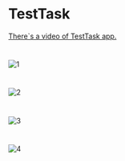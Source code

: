 # TestTask
[There`s a video of TestTask app.](https://youtu.be/HFqDlXP5QDQ)
#
![1](https://user-images.githubusercontent.com/31700562/41060073-1d65d1c6-69d7-11e8-9dbf-118e2c02aeea.jpg)
#
![2](https://user-images.githubusercontent.com/31700562/41060085-288f1fda-69d7-11e8-913f-7c33bc9e216f.jpg)
#
![3](https://user-images.githubusercontent.com/31700562/41060111-439d0616-69d7-11e8-9a81-1766fbbbaa33.jpg)
#
![4](https://user-images.githubusercontent.com/31700562/41060136-571a6198-69d7-11e8-9170-3123d1450d74.jpg)
